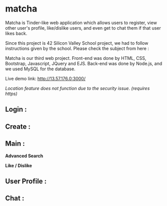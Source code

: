 # matcha
Matcha is Tinder-like web application which allows users to register, view other user's profile, like/dislike users, and even get to chat them if that user likes back.

Since this project is 42 Silicon Valley School project, we had to follow instructions given by the school.
Please check the subject from here : 

Matcha is our third web project. Front-end was done by HTML, CSS, Bootstrap, Javascript, JQuery and EJS.
Back-end was done by Node.js, and we used MySQL for the database.

Live demo link: http://13.57.176.0:3000/

*Location feature does not function due to the security issue. (requires https)*

## Login :

## Create :

## Main :

**Advanced Search**

**Like / Dislike**

## User Profile :

## Chat :
